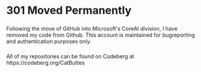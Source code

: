 <h1 align="left">301 Moved Permanently</h1>

###

<p align="left">Following the move of GitHub into Microsoft's CoreAI division, I have removed my code from Github. This account is maintained for bugreporting and authentication purposes only.</p>

###

<p align="left">All of my repositories can be found on Codeberg at https://codeberg.org/CatButtes</p>

###

<style>
  .js-pinned-items-reorder-container{
  display:none !important;
  }
</style>

